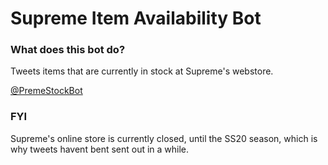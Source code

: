 # Supreme Item Availability Bot
### What does this bot do?
Tweets items that are currently in stock at Supreme's webstore. 

[@PremeStockBot](https://twitter.com/PremeStockBot)


### FYI
Supreme's online store is currently closed, until the SS20 season, which is why tweets havent bent sent out in a while. 
